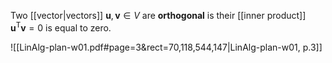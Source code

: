 
Two [[vector|vectors]] $\mathbf{u}, \mathbf{v} \in V$ are **orthogonal** is their [[inner product]] $\mathbf{u}^{\mathsf{T}}\mathbf{v} =0$ is equal to zero.

![[LinAlg-plan-w01.pdf#page=3&rect=70,118,544,147|LinAlg-plan-w01, p.3]]
